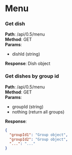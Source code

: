 # Menu
### Get dish
**Path**: /api/0.5/menu \
**Method**: GET \
**Params**:
- dishId (string)

**Response**:
Dish object

### Get dishes by group id
**Path**: /api/0.5/menu \
**Method**: GET \
**Params**:
- groupId (string)
- nothing (return all groups)

**Response**:
~~~JSON
{
  "groupId1": "Group object",
  "groupId2": "Group object",
  "...": "..."
}
~~~
